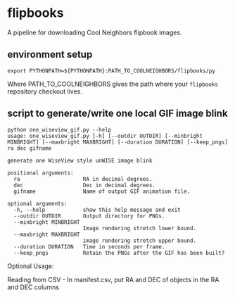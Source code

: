# flipbooks

A pipeline for downloading Cool Neighbors flipbook images.

## environment setup

```
export PYTHONPATH=${PYTHONPATH}:PATH_TO_COOLNEIGHBORS/flipbooks/py
````

Where PATH_TO_COOLNEIGHBORS gives the path where your `flipbooks` repository checkout lives.

## script to generate/write one local GIF image blink

```
python one_wiseview_gif.py --help
usage: one_wiseview_gif.py [-h] [--outdir OUTDIR] [--minbright MINBRIGHT] [--maxbright MAXBRIGHT] [--duration DURATION] [--keep_pngs] ra dec gifname

generate one WiseView style unWISE image blink

positional arguments:
  ra                    RA in decimal degrees.
  dec                   Dec in decimal degrees.
  gifname               Name of output GIF animation file.

optional arguments:
  -h, --help            show this help message and exit
  --outdir OUTDIR       Output directory for PNGs.
  --minbright MINBRIGHT
                        Image rendering stretch lower bound.
  --maxbright MAXBRIGHT
                        image rendering stretch upper bound.
  --duration DURATION   Time in seconds per frame.
  --keep_pngs           Retain the PNGs after the GIF has been built?
```

Optional Usage:

Reading from CSV - 
In manifest.csv, put RA and DEC of objects in the RA and DEC columns 
